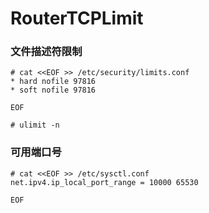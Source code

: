 # RouterTCPLimit

### 文件描述符限制
```
# cat <<EOF >> /etc/security/limits.conf
* hard nofile 97816
* soft nofile 97816

EOF

# ulimit -n
```

### 可用端口号
```
# cat <<EOF >> /etc/sysctl.conf
net.ipv4.ip_local_port_range = 10000 65530

EOF
```

